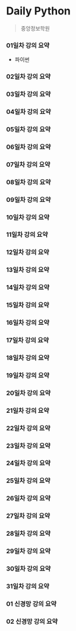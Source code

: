 # Daily Python

> 중앙정보학원

### 01일차 강의 요약

- 파이썬 

### 02일차 강의 요약

### 03일차 강의 요약

### 04일차 강의 요약

### 05일차 강의 요약

### 06일차 강의 요약

### 07일차 강의 요약

### 08일차 강의 요약

### 09일차 강의 요약

### 10일차 강의 요약

### 11일차 강의 요약

### 12일차 강의 요약

### 13일차 강의 요약

### 14일차 강의 요약

### 15일차 강의 요약

### 16일차 강의 요약

### 17일차 강의 요약

### 18일차 강의 요약

### 19일차 강의 요약

### 20일차 강의 요약

### 21일차 강의 요약

### 22일차 강의 요약

### 23일차 강의 요약

### 24일차 강의 요약

### 25일차 강의 요약

### 26일차 강의 요약

### 27일차 강의 요약

### 28일차 강의 요약

### 29일차 강의 요약

### 30일차 강의 요약

### 31일차 강의 요약

### 01 신경망 강의 요약

### 02 신경망 강의 요약
